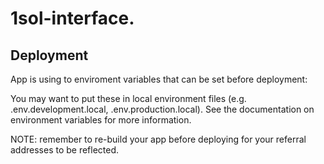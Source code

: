 # 1sol-interface.
## Deployment

App is using to enviroment variables that can be set before deployment:

You may want to put these in local environment files (e.g. .env.development.local, .env.production.local). See the documentation on environment variables for more information.

NOTE: remember to re-build your app before deploying for your referral addresses to be reflected.
